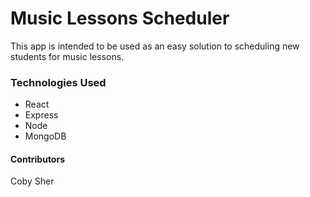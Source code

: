 # Music Lessons Scheduler

This app is intended to be used as an easy solution to scheduling new students for music lessons.


### Technologies Used

- React
- Express
- Node
- MongoDB

#### Contributors

Coby Sher